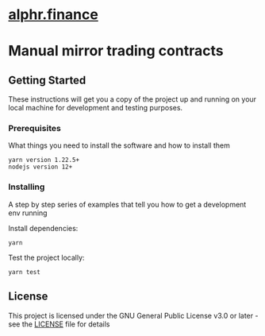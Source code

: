 # [alphr.finance](alphr.finance)
# Manual mirror trading contracts

## Getting Started

These instructions will get you a copy of the project up and running on your local machine for development and testing purposes.

### Prerequisites

What things you need to install the software and how to install them

```
yarn version 1.22.5+
nodejs version 12+
```

### Installing

A step by step series of examples that tell you how to get a development env running

Install dependencies:
```
yarn
```

Test the project locally:
```
yarn test
```

## License

This project is licensed under the GNU General Public License v3.0 or later - see the [LICENSE](LICENSE) file for details
